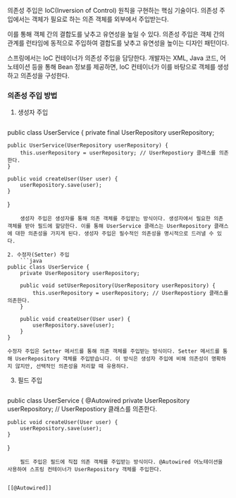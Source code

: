 의존성 주입은 IoC(Inversion of Control) 원칙을 구현하는 핵심 기술이다. 의존성 주입에서는 객체가 필요로 하는 의존 객체를 외부에서 주입받는다.

이를 통해 객체 간의 결합도를 낮추고 유연성을 높일 수 있다. 의존성 주입은 객체 간의 관계를 런타임에 동적으로 주입하여 결합도를 낮추고 유연성을 높이는 디자인 패턴이다.

스프링에서는 IoC 컨테이너가 의존성 주입을 담당한다. 개발자는 XML, Java 코드, 어노테이션 등을 통해 Bean 정보를 제공하면, IoC 컨테이너가 이를 바탕으로 객체를 생성하고 의존성을 구성한다.
### 의존성 주입 방법

1. 생성자 주입
	```java
public class UserService {
    private final UserRepository userRepository; 

    public UserService(UserRepository userRepository) {
        this.userRepository = userRepository; // UserRepostiory 클래스를 의존한다.
    }

    public void createUser(User user) {
        userRepository.save(user);
    }
}
```
	생성자 주입은 생성자를 통해 의존 객체를 주입받는 방식이다. 생성자에서 필요한 의존 객체를 받아 필드에 할당한다. 이를 통해 UserService 클래스는 UserRepository 클래스에 대한 의존성을 가지게 된다. 생성자 주입은 필수적인 의존성을 명시적으로 드러낼 수 있다.
	
2. 수정자(Setter) 주입
	```java
public class UserService {
    private UserRepository userRepository;

    public void setUserRepository(UserRepository userRepository) {
        this.userRepository = userRepository; // UserRepostiory 클래스를 의존한다.
    }

    public void createUser(User user) {
        userRepository.save(user);
    }
}
```
	수정자 주입은 Setter 메서드를 통해 의존 객체를 주입받는 방식이다. Setter 메서드를 통해 UserRepository 객체를 주입받습니다. 이 방식은 생성자 주입에 비해 의존성이 명확하지 않지만, 선택적인 의존성을 처리할 때 유용하다.
	
3. 필드 주입
	```java
public class UserService {
    @Autowired 
    private UserRepository userRepository; // UserRepostiory 클래스를 의존한다.

    public void createUser(User user) {
        userRepository.save(user);
    }
}
```
	필드 주입은 필드에 직접 의존 객체를 주입받는 방식이다. @Autowired 어노테이션을 사용하여 스프링 컨테이너가 UserRepository 객체를 주입한다.


[[@Autowired]]